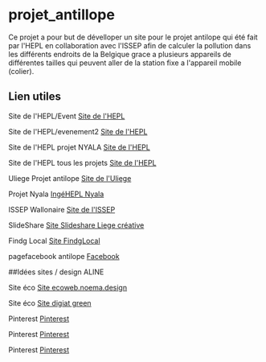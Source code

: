 # projet_antillope

Ce projet a pour but de dévelloper un site pour le projet antilope qui été fait par l'HEPL en collaboration avec l'ISSEP afin de calculer la pollution dans les différents endroits de la Belgique grace a plusieurs appareils de différentes tailles qui peuvent aller de la station fixe a l'appareil mobile (colier).

## Lien utiles

Site de l'HEPL/Event
[Site de l'HEPL](https://www.provincedeliege.be/fr/evenement/27/14537)

Site de l'HEPL/evenement2
[Site de l'HEPL](https://www.provincedeliege.be/fr/evenement/27/16370)

Site de l'HEPL projet NYALA
[Site de l'HEPL](https://www.provincedeliege.be/fr/evenement/27/16638)

Site de l'HEPL tous les projets 
[Site de l'HEPL](https://www.provincedeliege.be/fr/evenement/27/16754)

Uliege Projet antilope
[Site de l'Uliege](https://lib.uliege.be/fr/uliege-library/projets-et-collaborations)

Projet Nyala
[IngéHEPL Nyala](https://www.ingehepl.be/le-blog-ingehepl/)

ISSEP Wallonaire
[Site de l'ISSEP](https://www.wallonair.be/fr/c-est-dans-l-air/247-microcapteurs-sante-publique.html)

SlideShare
[Site Slideshare Liege créative](https://fr.slideshare.net/liegecreative/des-capteurs-pour-surveiller-la-pollution-atmosphrique-un-enjeu-de-sant-publique-liege-creative-23102020)

Findg Local
[Site FindgLocal](https://www.findglocal.com/BE/Li%C3%A8ge/173372629497600/Service-d%27Electronique-de-la-Haute-Ecole-de-la-Province-de-Li%C3%A8ge)

pagefacebook antilope
[Facebook](https://pages.facebook.com/hepl.be/photos/a.295378090620357/1874947319330085/?type=3&source=48)


##Idées sites / design ALINE

Site éco
[Site ecoweb.noema.design](https://ecoweb.noema.design/#principes)

Site éco
[Site digiat green](https://www.digital.green/?gclid=Cj0KCQiA0p2QBhDvARIsAACSOON8Rbz8QXnz5Vo5rNflgZXzo_umW-_Vg-CiGuvKN5ceUntnLU0jkiIaAm6QEALw_wcB)

Pinterest
 [Pinterest](https://www.pinterest.fr/pin/233905774384829161/)
 
 Pinterest
 [Pinterest](https://www.pinterest.fr/pin/521010250626377456/)
 
  Pinterest
 [Pinterest](https://www.pinterest.fr/pin/422281207261728/)
 

